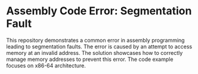 # Assembly Code Error: Segmentation Fault

This repository demonstrates a common error in assembly programming leading to segmentation faults.  The error is caused by an attempt to access memory at an invalid address. The solution showcases how to correctly manage memory addresses to prevent this error. The code example focuses on x86-64 architecture.